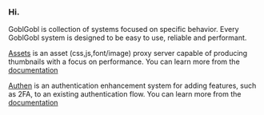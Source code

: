 ### Hi.

GoblGobl is collection of systems focused on specific behavior. Every GoblGobl system is designed to be easy to use, reliable and performant. 

[Assets](https://github.com/goblgobl/assets) is an asset (css,js,font/image) proxy server capable of producing thumbnails with a focus on performance. You can learn more from the [documentation](https://www.goblgobl.com/docs/assets/)

[Authen](https://github.com/goblgobl/authen) is an authentication enhancement system for adding features, such as 2FA, to an existing authentication flow. You can learn more from the [documentation](https://www.goblgobl.com/docs/authen/)
